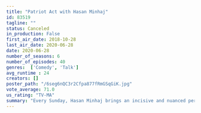 ```yaml
---
title: "Patriot Act with Hasan Minhaj"
id: 83519
tagline: ""
status: Canceled
in_production: False
first_air_date: 2018-10-28
last_air_date: 2020-06-28
date: 2020-06-28
number_of_seasons: 6
number_of_episodes: 40
genres:  ['Comedy', 'Talk']
avg_runtime : 24
creators: []
poster_path: "/6seg6nQC3r2Cfpa877fRmGSqGiK.jpg"
vote_average: 71.0
us_rating: "TV-MA"
summary: "Every Sunday, Hasan Minhaj brings an incisive and nuanced perspective to global news, politics and culture in his unique comedy series."
---
```


